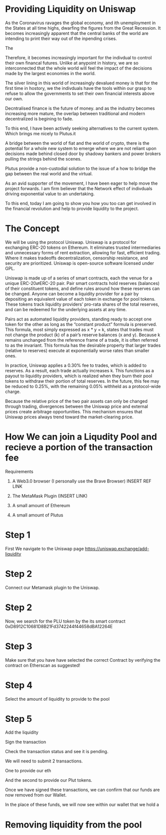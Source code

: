 # Providing Liquidity on Uniswap


As the Coronavirus ravages the global economy, and ith unemployment in the States at all time highs, dwarfing the figures from the Great Recession. It becomes increasingly apparent that the central banks of the world are intending to print their way out of the inpending crises.


The 



Therefore, it becomes increasingly important for the indivdual to control their own financal futures. Unlike at anypoint in history, we are so interconnected that the whole world will feel the impact of the decisions made by the largest economies in the world.

The silver lining in this world of increasingly devalued money is that for the first time in hostory, we the indivduals have the tools within our grasp to refuse to allow the governments to set their own financial interests above our own.

Decntralised finance is the future of money. and as the industry becomes increasing more mature, the overlap between traditional and modern decentralized is begining to fade.

To this end, I have been actively seeking alternatives to the current system. Which brings me nicely to Plutus.it

A bridge between the world of fiat and the world of crypto, there is the potential for a whole new system to emerge where we are not reliant upon decisions made behind closed door by shadowy bankers and power brokers pulling the strings behind the scenes.

Plutus provide a non-custodial solution to the issue of a how to bridge the gap between the real world and the virtual. 

As an avid supporter of the movement, I have been eager to help move the project forwards. I am firm believer that the Network effect of indivduals driving exponential value to an undertaking.

To this end, today I am going to show you how you too can get involved in the financial revolution and help to provide liquidity to the project.


# The Concept

We will be using the protocol Uniswap. Uniswap is a protocol for exchanging ERC-20 tokens on Ethereum. It eliminates trusted intermediaries and unnecessary forms of rent extraction, allowing for fast, efficient trading. Where it makes tradeoffs decentralization, censorship resistance, and security are prioritized. Uniswap is open-source software licensed under GPL.

Uniswap is made up of a series of smart contracts, each the venue for a unique ERC-20⇄ERC-20 pair. Pair smart contracts hold reserves (balances) of their constituent tokens, and define rules around how these reserves can be changed. Anyone can become a liquidity provider for a pair by depositing an equivalent value of each token in exchange for pool tokens. These tokens track liquidity providers’ pro-rata shares of the total reserves, and can be redeemed for the underlying assets at any time.

Pairs act as automated liquidity providers, standing ready to accept one token for the other as long as the “constant product” formula is preserved. This formula, most simply expressed as x * y = k, states that trades must not change the product (k) of a pair’s reserve balances (x and y). Because k remains unchanged from the reference frame of a trade, it is often referred to as the invariant. This formula has the desirable property that larger trades (relative to reserves) execute at exponentially worse rates than smaller ones.

In practice, Uniswap applies a 0.30% fee to trades, which is added to reserves. As a result, each trade actually increases k. This functions as a payout to liquidity providers, which is realized when they burn their pool tokens to withdraw their portion of total reserves. In the future, this fee may be reduced to 0.25%, with the remaining 0.05% withheld as a protocol-wide charge.

Because the relative price of the two pair assets can only be changed through trading, divergences between the Uniswap price and external prices create arbitrage opportunities. This mechanism ensures that Uniswap prices always trend toward the market-clearing price.

# How We can join a Liqudity Pool and recieve a portion of the transaction fee

Requirements

1. A Web3.0 browser (I personally use the Brave Browser) INSERT REF LINK

2. The MetaMask Plugin (INSERT LINK)

3. A small amount of Ethereum

4. A small amount of Plutus

# Step 1
First We navigate to the Uniswap page
https://uniswap.exchange/add-liquidity

# Step 2 
Connect our Metamask plugin to the Uniswap.


# Step 2
Now, we search for the PLU token by the its smart contract
0xD8912C10681D8B21Fd3742244f44658dBA12264E

# Step 3
Make sure that you have have selected the correct Contract by verifying the contract on Etherscan as suggested!

# Step 4
Select the amount of liquidity to provide to the pool

# Step 5
Add the liquidity

Sign the transaction

Check the transaction status and see it is pending.

We will need to submit 2 transactions.

One to provide our eth

And the second to provide our Plut tokens.

Once we have signed these transactions, we can confirm that our funds are now removed from our Wallet.

In the place of these funds, we will now see within our wallet that we hold a 

# Removing liquidity from the pool

